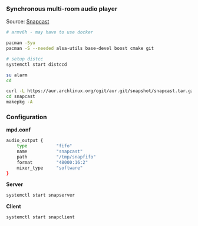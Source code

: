 ### Synchronous multi-room audio player
Source: [Snapcast](https://github.com/badaix/snapcast)
```sh
# armv6h - may have to use docker

pacman -Syu
pacman -S --needed alsa-utils base-devel boost cmake git

# setup distcc
systemctl start distccd

su alarm
cd

curl -L https://aur.archlinux.org/cgit/aur.git/snapshot/snapcast.tar.gz | bsdtar xf -
cd snapcast
makepkg -A
```


### Configuration
**mpd.conf**
```sh
audio_output {
	type           "fifo"
	name           "snapcast"
	path           "/tmp/snapfifo"
	format         "48000:16:2"
	mixer_type     "software"
}
```
**Server**
```sh
systemctl start snapserver
```
**Client**
```sh
systemctl start snapclient
```

